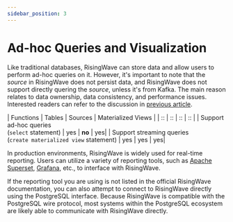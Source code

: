 ```yaml
---
sidebar_position: 3
---
```


# Ad-hoc Queries and Visualization

Like traditional databases, RisingWave can store data and allow users to perform ad-hoc queries on it. However, it's important to note that the _source_ in RisingWave does not persist data, and RisingWave does not support directly quering the _source_, unless it's from Kafka. The main reason relates to data ownership, data consistency, and performance issues. Interested readers can refer to the discussion in [previous article](../basics/ingestion).

| Functions | Tables | Sources | Materialized Views |
| :: | :: | :: | :: |
| Support ad-hoc queries<br />(`select` statement)    | yes       | **no** | yes|
| Support streaming queries<br />(`create materialized view` statement)   | yes        | yes | yes|


In production environments, RisingWave is widely used for real-time reporting. Users can utilize a variety of reporting tools, such as [Apache Superset](https://docs.risingwave.com/docs/current/superset-integration/), [Grafana](https://docs.risingwave.com/docs/current/grafana-integration/), etc., to interface with RisingWave.

If the reporting tool you are using is not listed in the official RisingWave documentation, you can also attempt to connect to RisingWave directly using the PostgreSQL interface. Because RisingWave is compatible with the PostgreSQL wire protocol, most systems within the PostgreSQL ecosystem are likely able to communicate with RisingWave directly. 